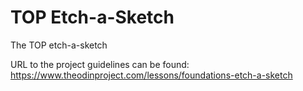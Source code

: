# TOP Etch-a-Sketch

The TOP etch-a-sketch

URL to the project guidelines can be found: https://www.theodinproject.com/lessons/foundations-etch-a-sketch
